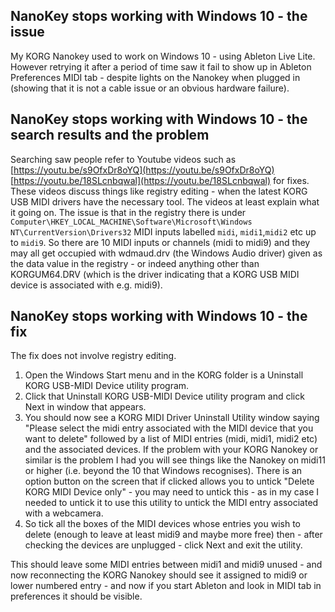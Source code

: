 ## NanoKey stops working with Windows 10 - the issue

My KORG Nanokey used to work on Windows 10 - using Ableton Live Lite. However retrying it after a period of time saw it fail to show up in Ableton Preferences MIDI tab - despite lights on the Nanokey when plugged in (showing that it is not a cable issue or an obvious hardware failure).

## NanoKey stops working with Windows 10 - the search results and the problem
Searching saw people refer to Youtube videos such as [https://youtu.be/s9OfxDr8oYQ](https://youtu.be/s9OfxDr8oYQ) [https://youtu.be/18SLcnbqwal](https://youtu.be/18SLcnbqwal) for fixes. These videos discuss things like registry editing -  when the latest KORG USB MIDI drivers have the necessary tool. The videos at least explain what it going on. The issue is that in the registry there is under `Computer\HKEY_LOCAL_MACHINE\Software\Microsoft\Windows NT\CurrentVersion\Drivers32` MIDI inputs labelled `midi`, `midi1`,`midi2` etc up to `midi9`. So there are 10 MIDI inputs or channels (midi to midi9) and they may all get occupied with wdmaud.drv (the Windows Audio driver) given as the data value in the registry - or indeed anything other than KORGUM64.DRV (which is the driver indicating that a KORG USB MIDI device is associated with e.g. midi9).

## NanoKey stops working with Windows 10 - the fix
The fix does not involve registry editing. 

1. Open the Windows Start menu and in the KORG folder is a Uninstall KORG USB-MIDI Device utility program.
2. Click that Uninstall KORG USB-MIDI Device utility program and click Next in window that appears. 
3. You should now see a KORG MIDI Driver Uninstall Utility window saying "Please select the midi entry associated with the MIDI device that you want to delete" followed by a list of MIDI entries (midi, midi1, midi2 etc) and the associated devices. If the problem with your KORG Nanokey or similar is the problem I had you will see things like the Nanokey on midi11 or higher (i.e. beyond the 10 that Windows recognises). There is an option button on the screen that if clicked allows you to untick "Delete KORG MIDI Device only" - you may need to untick this - as in my case I needed to untick it to use this utility to untick the MIDI entry associated with a webcamera.
4. So tick all the boxes of the MIDI devices whose entries you wish to delete (enough to leave at least midi9 and maybe more free) then - after checking the devices are unplugged - click Next and exit the utility.

This should leave some MIDI entries between midi1 and midi9 unused - and now reconnecting the KORG Nanokey should see it assigned to midi9 or lower numbered entry - and now if you start Ableton and look in MIDI tab in preferences it should be visible.